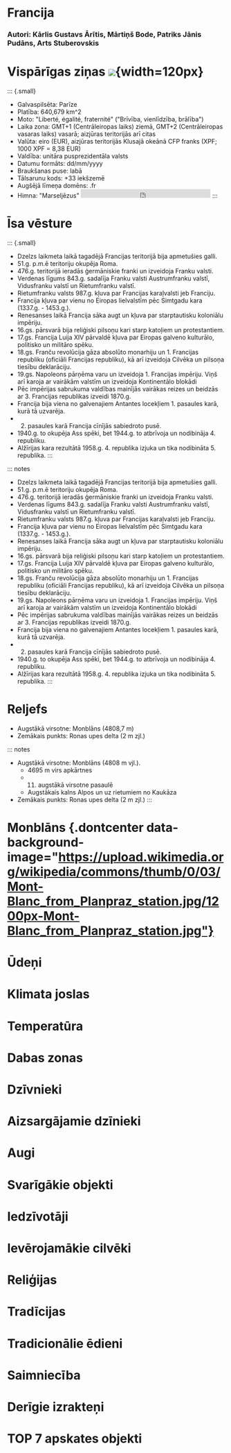 # Francija

<style>
.small {
  font-size: 19px;
}
</style>

<script>
let slides = Array.from(document.getElementsByClassName("dontcenter"))
slides["data-state"] = "dontcenter"
Reveal.addEventListener("dontcenter", () => Array.from(document.getElementsByClassName("dontcenter")).forEach(e => e.style.top = 0))
</script>

### Autori: Kārlis Gustavs Ārītis, Mārtiņš Bode, Patriks Jānis Pudāns, Arts Stuberovskis

# Vispārīgas ziņas ![](https://upload.wikimedia.org/wikipedia/commons/a/a3/EU-France.svg){width=120px}

::: {.small}
* Galvaspilsēta: Parīze
* Platība: 640,679 km^2
* Moto: "Liberté, égalité, fraternité" ("Brīvība, vienlīdzība, brālība")
* Laika zona: GMT+1 (Centrāleiropas laiks) ziemā, GMT+2 (Centrāleiropas vasaras laiks) vasarā; aizjūras teritorijās arī citas
* Valūta: eiro (EUR), aizjūras teritorijās Klusajā okeānā CFP franks (XPF; 1000 XPF = 8,38 EUR)
* Valdība: unitāra pusprezidentāla valsts
* Datumu formāts: dd/mm/yyyy
* Braukšanas puse: labā
* Tālsarunu kods: +33 iekšzemē
* Augšējā līmeņa domēns: .fr
* Himna: "Marseljēzus" <iframe src="https://commons.wikimedia.org/wiki/File:La_Marseillaise.ogg?embedplayer=yes" width="null" height="20" frameborder="0" ></iframe>
:::

# Īsa vēsture

::: {.small}
* Dzelzs laikmeta laikā tagadējā Francijas teritorijā bija apmetušies galli.
* 51.g. p.m.ē teritoriju okupēja Roma.
* 476.g. teritorijā ieradās ģermāniskie franki un izveidoja Franku valsti.
* Verdenas līgums 843.g. sadalīja Franku valsti Austrumfranku valstī, Vidusfranku valstī un Rietumfranku valstī.
* Rietumfranku valsts 987.g. kļuva par Francijas karaļvalsti jeb Franciju.
* Francija kļuva par vienu no Eiropas lielvalstīm pēc Simtgadu kara (1337.g. - 1453.g.).
* Renesanses laikā Francija sāka augt un kļuva par starptautisku koloniālu impēriju.
* 16.gs. pārsvarā bija reliģiski pilsoņu kari starp katoļiem un protestantiem.
* 17.gs. Francija Luija XIV pārvaldē kļuva par Eiropas galveno kulturālo, politisko un militāro spēku.
* 18.gs. Franču revolūcija gāza absolūto monarhiju un 1. Francijas republiku (oficiāli Francijas republiku), kā arī izveidoja Cilvēka un pilsoņa tiesību deklarāciju.
* 19.gs. Napoleons pārņēma varu un izveidoja 1. Francijas impēriju. Viņš arī karoja ar vairākām valstīm un izveidoja Kontinentālo blokādi
* Pēc impērijas sabrukuma valdības mainījās vairākas reizes un beidzās ar 3. Francijas republikas izveidi 1870.g.
* Francija bija viena no galvenajiem Antantes locekļiem 1. pasaules karā, kurā tā uzvarēja.
* 2. pasaules karā Francija cīnījās sabiedroto pusē.
* 1940.g. to okupēja Ass spēki, bet 1944.g. to atbrīvoja un nodibināja 4. republiku.
* Alžīrijas kara rezultātā 1958.g. 4. republika izjuka un tika nodibināta 5. republika.
:::

::: notes
* Dzelzs laikmeta laikā tagadējā Francijas teritorijā bija apmetušies galli.
* 51.g. p.m.ē teritoriju okupēja Roma.
* 476.g. teritorijā ieradās ģermāniskie franki un izveidoja Franku valsti.
* Verdenas līgums 843.g. sadalīja Franku valsti Austrumfranku valstī, Vidusfranku valstī un Rietumfranku valstī.
* Rietumfranku valsts 987.g. kļuva par Francijas karaļvalsti jeb Franciju.
* Francija kļuva par vienu no Eiropas lielvalstīm pēc Simtgadu kara (1337.g. - 1453.g.).
* Renesanses laikā Francija sāka augt un kļuva par starptautisku koloniālu impēriju.
* 16.gs. pārsvarā bija reliģiski pilsoņu kari starp katoļiem un protestantiem.
* 17.gs. Francija Luija XIV pārvaldē kļuva par Eiropas galveno kulturālo, politisko un militāro spēku.
* 18.gs. Franču revolūcija gāza absolūto monarhiju un 1. Francijas republiku (oficiāli Francijas republiku), kā arī izveidoja Cilvēka un pilsoņa tiesību deklarāciju.
* 19.gs. Napoleons pārņēma varu un izveidoja 1. Francijas impēriju. Viņš arī karoja ar vairākām valstīm un izveidoja Kontinentālo blokādi
* Pēc impērijas sabrukuma valdības mainījās vairākas reizes un beidzās ar 3. Francijas republikas izveidi 1870.g.
* Francija bija viena no galvenajiem Antantes locekļiem 1. pasaules karā, kurā tā uzvarēja.
* 2. pasaules karā Francija cīnījās sabiedroto pusē.
* 1940.g. to okupēja Ass spēki, bet 1944.g. to atbrīvoja un nodibināja 4. republiku.
* Alžīrijas kara rezultātā 1958.g. 4. republika izjuka un tika nodibināta 5. republika.
:::

# Reljefs

* Augstākā virsotne: Monblāns (4808,7 m)
* Zemākais punkts: Ronas upes delta (2 m zjl.)

::: notes
* Augstākā virsotne: Monblāns (4808 m vjl.).
  * 4695 m virs apkārtnes
  * 11. augstākā virsotne pasaulē
  * Augstākais kalns Alpos un uz rietumiem no Kaukāza
* Zemākais punkts: Ronas upes delta (2 m zjl.)
:::

# Monblāns {.dontcenter data-background-image="https://upload.wikimedia.org/wikipedia/commons/thumb/0/03/Mont-Blanc_from_Planpraz_station.jpg/1200px-Mont-Blanc_from_Planpraz_station.jpg"}

# Ūdeņi

# Klimata joslas

# Temperatūra

# Dabas zonas

# Dzīvnieki

# Aizsargājamie dzīnieki

# Augi

# Svarīgākie objekti

# Iedzīvotāji

# Ievērojamākie cilvēki

# Reliģijas

# Tradīcijas

# Tradicionālie ēdieni

# Saimniecība

# Derīgie izrakteņi

# TOP 7 apskates objekti
